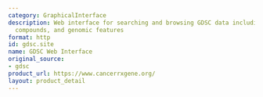 ```yaml
---
category: GraphicalInterface
description: Web interface for searching and browsing GDSC data including cell lines,
  compounds, and genomic features
format: http
id: gdsc.site
name: GDSC Web Interface
original_source:
- gdsc
product_url: https://www.cancerrxgene.org/
layout: product_detail
---
```

